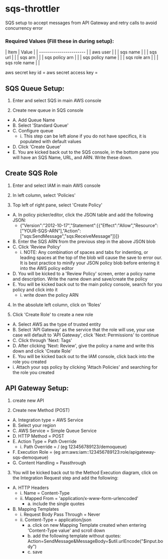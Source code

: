 # sqs-throttler
SQS setup to accept messages from API Gateway and retry calls to avoid concurrency error

### Required Values (Fill these in during setup):

| Item            | Value |
| ----------------------- |
| aws user        |       |
| sqs name        |       |
| sqs url         |       |
| sqs arn         |       |
| sqs policy arn  |       |
| sqs policy name |       |
| sqs role arn    |       |
| sqs role name   |       |

aws secret key id = 
aws secret access key = 

## SQS Queue Setup:
1. Enter and select SQS in main AWS console

2. Create new queue in SQS console
- A. Add Queue Name
- B. Select 'Standard Queue'
- C. Configure queue
  - i. This step can be left alone if you do not have specifics, it is populated with default values
- D. Click 'Create Queue'
- E. You are kicked back out to the SQS console, in the bottom pane you will have an SQS Name, URL, and ARN. Write these down.

## Create SQS Role
1. Enter and select IAM in main AWS console

2. In left column, select 'Policies'

3. Top left of right pane, select 'Create Policy'
- A. In policy picker/editor, click the JSON table and add the following JSON:
  - {"Version":"2012-10-17","Statement":[{"Effect":"Allow","Resource":["YOUR-SQS-ARN"],"Action":["sqs:SendMessage","sqs:ReceiveMessage"]}]}
- B. Enter the SQS ARN from the previous step in the above JSON blob
- C. Click 'Review Policy'
  - i. NOTE: Any combination of spaces and tabs for indenting, or leading spaces at the top of the blob will cause the save to error our.  It is best practice to minify your JSON policy blob before entering it into the AWS policy editor
- D. You will be kicked to a 'Review Policy' screen, enter a policy name and description. Write the name down and save/create the policy
- E. You will be kicked back out to the main policy console, search for you policy and click into it
  - i. write down the policy ARN
  
4. In the absolute left column, click on 'Roles'

5. Click 'Create Role' to create a new role
- A. Select AWS as the type of trusted entity
- B. Select 'API Gateway' as the service that the role will use, your use case will default to 'API Gateway', click 'Next: Permissions' to continue
- C. Click through 'Next: Tags'
- D. After clicking 'Next: Review', give the policy a name and write this down and click 'Create Role'
- E. You will be kicked back out to the IAM console, click back into the role you created
- i. Attach your sqs policy by clicking 'Attach Policies' and searching for the role you created

## API Gateway Setup:
1. create new API

2. Create new Method (POST)
- A. Integration type = AWS Service
- B. Select your region
- C. AWS Service = Simple Queue Service
- D. HTTP Method = POST
- E. Action Type = Path Override
  - i. Path Override = <userid>/<sqs queue name> (eg 123456789123/demoqueue)
- F. Execution Role = <sqs role arn> (eg arn:aws:iam::123456789123:role/apigateway-sqs-demoqueue)	
- G. Content Handling = Passthrough
	
3. You will be kicked back out to the Method Execution diagram, click on the Integration Request step and add the following:
- A. HTTP Headers
  - i. Name = Content-Type
  - ii. Mapped From = 'application/x-www-form-urlencoded'
    - a. include the single quotes
- B. Mapping Templates
  - i. Request Body Pass Through = Never
  - ii. Content-Type = application/json
    - a. click on new Mapping Template created when entering 'Content-Type value' and scroll down
    - b. add the following template without quotes: Action=SendMessage&MessageBody=$util.urlEncode("$input.body")
    - c. save
